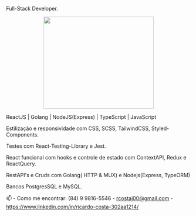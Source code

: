 Full-Stack Developer. 

<div align="center">
  <img height="250em" width="300" src="https://raw.githubusercontent.com/MariaLetta/free-gophers-pack/master/illustrations/png/2.png"/>
</div>

ReactJS | Golang | NodeJS(Express) | TypeScript | JavaScript

Estilização e responsividade com CSS, SCSS, TailwindCSS, Styled-Components. 

Testes com React-Testing-Library e Jest.

React funcional com hooks e controle de estado com ContextAPI, Redux e ReactQuery.

RestAPI's e Cruds com Golang( HTTP & MUX) e Nodejs(Express, TypeORM)

Bancos PostgresSQL e MySQL.

📫 - Como me encontrar:
(84) 9 9816-5546 - rcostaj00@gmail.com - https://www.linkedin.com/in/ricardo-costa-302aa1214/


  
 
  
